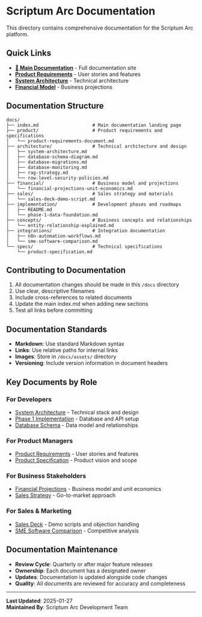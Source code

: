 # Scriptum Arc Documentation

This directory contains comprehensive documentation for the Scriptum Arc platform.

## Quick Links

- **[📖 Main Documentation](https://colemorton.github.io/scriptum-arc/)** - Full documentation site
- **[Product Requirements](./product/product-requirements-document.md)** - User stories and features
- **[System Architecture](./architecture/system-architecture.md)** - Technical architecture
- **[Financial Model](./financial/financial-projections-unit-economics.md)** - Business projections

## Documentation Structure

```
docs/
├── index.md                    # Main documentation landing page
├── product/                    # Product requirements and specifications
│   └── product-requirements-document.md
├── architecture/               # Technical architecture and design
│   ├── system-architecture.md
│   ├── database-schema-diagram.md
│   ├── database-migrations.md
│   ├── database-monitoring.md
│   ├── rag-strategy.md
│   └── row-level-security-policies.md
├── financial/                  # Business model and projections
│   └── financial-projections-unit-economics.md
├── sales/                      # Sales strategy and materials
│   └── sales-deck-demo-script.md
├── implementation/             # Development phases and roadmaps
│   ├── README.md
│   └── phase-1-data-foundation.md
├── concepts/                   # Business concepts and relationships
│   └── entity-relationship-explained.md
├── integrations/               # Integration documentation
│   ├── n8n-automation-workflows.md
│   └── sme-software-comparison.md
└── specs/                      # Technical specifications
    └── product-specification.md
```

## Contributing to Documentation

1. All documentation changes should be made in this `/docs` directory
2. Use clear, descriptive filenames
3. Include cross-references to related documents
4. Update the main index.md when adding new sections
5. Test all links before committing

## Documentation Standards

- **Markdown**: Use standard Markdown syntax
- **Links**: Use relative paths for internal links
- **Images**: Store in `/docs/assets/` directory
- **Versioning**: Include version information in document headers

## Key Documents by Role

### For Developers

- [System Architecture](./architecture/system-architecture.md) - Technical stack and design
- [Phase 1 Implementation](./implementation/phase-1-data-foundation.md) - Database and API setup
- [Database Schema](./architecture/database-schema-diagram.md) - Data model and relationships

### For Product Managers

- [Product Requirements](./product/product-requirements-document.md) - User stories and features
- [Product Specification](./specs/product-specification.md) - Product vision and scope

### For Business Stakeholders

- [Financial Projections](./financial/financial-projections-unit-economics.md) - Business model and unit economics
- [Sales Strategy](./sales/sales-deck-demo-script.md) - Go-to-market approach

### For Sales & Marketing

- [Sales Deck](./sales/sales-deck-demo-script.md) - Demo scripts and objection handling
- [SME Software Comparison](./integrations/sme-software-comparison.md) - Competitive analysis

## Documentation Maintenance

- **Review Cycle**: Quarterly or after major feature releases
- **Ownership**: Each document has a designated owner
- **Updates**: Documentation is updated alongside code changes
- **Quality**: All documents are reviewed for accuracy and completeness

---

**Last Updated**: 2025-01-27  
**Maintained By**: Scriptum Arc Development Team
